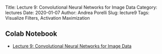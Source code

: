 Title: Lecture 9: Convolutional Neural Networks for Image Data
Category: lectures
Date: 2020-01-07
Author: Andrea Porelli
Slug: lecture9
Tags: Visualize Filters, Activation Maximization

## Colab Notebook

- [Lecture 9: Convolutional Neural Networks for Image Data](https://colab.research.google.com/drive/1telwLH_vQImE8GcnQ7bxQA2FkZpeNf8H) 